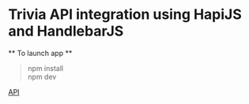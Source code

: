 # Trivia API integration using HapiJS and HandlebarJS
 
 ** To launch app ** <br/>
 > npm install <br/>
 > npm dev <br/>
 
 [API](https://opentdb.com/api_config.php)
